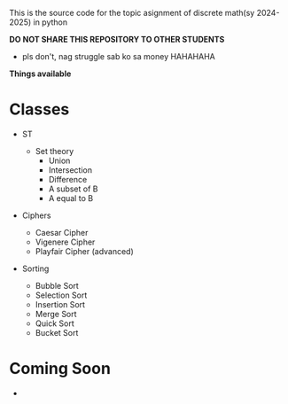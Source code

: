 This is the source code for the topic asignment of discrete math(sy 2024-2025) in python

**DO NOT SHARE THIS REPOSITORY TO OTHER STUDENTS**
- pls don't, nag struggle sab ko sa money HAHAHAHA

**Things available**
# Classes
- ST
  - Set theory
    - Union
    - Intersection
    - Difference
    - A subset of B
    - A equal to B

- Ciphers
  - Caesar Cipher
  - Vigenere Cipher
  - Playfair Cipher (advanced)

- Sorting
  - Bubble Sort
  - Selection Sort
  - Insertion Sort
  - Merge Sort
  - Quick Sort
  - Bucket Sort

# Coming Soon
-